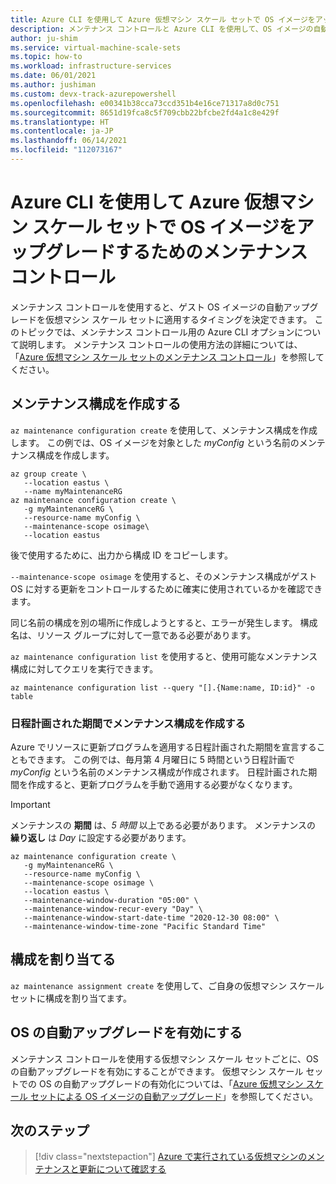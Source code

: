 ```yaml
---
title: Azure CLI を使用して Azure 仮想マシン スケール セットで OS イメージをアップグレードするためのメンテナンス コントロール
description: メンテナンス コントロールと Azure CLI を使用して、OS イメージの自動アップグレードが Azure 仮想マシン スケール セットにロール アウトされるタイミングを制御する方法について説明します。
author: ju-shim
ms.service: virtual-machine-scale-sets
ms.topic: how-to
ms.workload: infrastructure-services
ms.date: 06/01/2021
ms.author: jushiman
ms.custom: devx-track-azurepowershell
ms.openlocfilehash: e00341b38cca73ccd351b4e16ce71317a8d0c751
ms.sourcegitcommit: 8651d19fca8c5f709cbb22bfcbe2fd4a1c8e429f
ms.translationtype: HT
ms.contentlocale: ja-JP
ms.lasthandoff: 06/14/2021
ms.locfileid: "112073167"
---
```

# <a name="maintenance-control-for-os-image-upgrades-on-azure-virtual-machine-scale-sets-using-azure-cli"></a>Azure CLI を使用して Azure 仮想マシン スケール セットで OS イメージをアップグレードするためのメンテナンス コントロール

メンテナンス コントロールを使用すると、ゲスト OS イメージの自動アップグレードを仮想マシン スケール セットに適用するタイミングを決定できます。 このトピックでは、メンテナンス コントロール用の Azure CLI オプションについて説明します。 メンテナンス コントロールの使用方法の詳細については、「[Azure 仮想マシン スケール セットのメンテナンス コントロール](virtual-machine-scale-sets-maintenance-control.md)」を参照してください。


## <a name="create-a-maintenance-configuration"></a>メンテナンス構成を作成する

`az maintenance configuration create` を使用して、メンテナンス構成を作成します。 この例では、OS イメージを対象とした *myConfig* という名前のメンテナンス構成を作成します。 

```azurecli-interactive
az group create \
   --location eastus \
   --name myMaintenanceRG
az maintenance configuration create \
   -g myMaintenanceRG \
   --resource-name myConfig \
   --maintenance-scope osimage\
   --location eastus
```

後で使用するために、出力から構成 ID をコピーします。

`--maintenance-scope osimage` を使用すると、そのメンテナンス構成がゲスト OS に対する更新をコントロールするために確実に使用されているかを確認できます。

同じ名前の構成を別の場所に作成しようとすると、エラーが発生します。 構成名は、リソース グループに対して一意である必要があります。

`az maintenance configuration list` を使用すると、使用可能なメンテナンス構成に対してクエリを実行できます。

```azurecli-interactive
az maintenance configuration list --query "[].{Name:name, ID:id}" -o table 
```

### <a name="create-a-maintenance-configuration-with-a-scheduled-window"></a>日程計画された期間でメンテナンス構成を作成する
Azure でリソースに更新プログラムを適用する日程計画された期間を宣言することもできます。 この例では、毎月第 4 月曜日に 5 時間という日程計画で *myConfig* という名前のメンテナンス構成が作成されます。 日程計画された期間を作成すると、更新プログラムを手動で適用する必要がなくなります。

> [!IMPORTANT]
> メンテナンスの **期間** は、*5 時間* 以上である必要があります。 メンテナンスの **繰り返し** は *Day* に設定する必要があります。

```azurecli-interactive
az maintenance configuration create \
   -g myMaintenanceRG \
   --resource-name myConfig \
   --maintenance-scope osimage \
   --location eastus \
   --maintenance-window-duration "05:00" \
   --maintenance-window-recur-every "Day" \
   --maintenance-window-start-date-time "2020-12-30 08:00" \
   --maintenance-window-time-zone "Pacific Standard Time"
```

## <a name="assign-the-configuration"></a>構成を割り当てる

`az maintenance assignment create` を使用して、ご自身の仮想マシン スケール セットに構成を割り当てます。


## <a name="enable-automatic-os-upgrade"></a>OS の自動アップグレードを有効にする

メンテナンス コントロールを使用する仮想マシン スケール セットごとに、OS の自動アップグレードを有効にすることができます。 仮想マシン スケール セットでの OS の自動アップグレードの有効化については、「[Azure 仮想マシン スケール セットによる OS イメージの自動アップグレード](../virtual-machine-scale-sets/virtual-machine-scale-sets-automatic-upgrade.md)」を参照してください。


## <a name="next-steps"></a>次のステップ

> [!div class="nextstepaction"]
> [Azure で実行されている仮想マシンのメンテナンスと更新について確認する](maintenance-and-updates.md)
